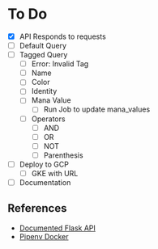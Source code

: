 # To Do

- [X] API Responds to requests
- [ ] Default Query
- [ ] Tagged Query
  - [ ] Error: Invalid Tag
  - [ ] Name
  - [ ] Color
  - [ ] Identity
  - [ ] Mana Value
    - [ ] Run Job to update mana_values
  - [ ] Operators
    - [ ] AND
    - [ ] OR
    - [ ] NOT
    - [ ] Parenthesis
- [ ] Deploy to GCP
  - [ ] GKE with URL
- [ ] Documentation

## References

- [Documented Flask API](https://www.imaginarycloud.com/blog/flask-python/)
- [Pipenv Docker](https://sourcery.ai/blog/python-docker/)
